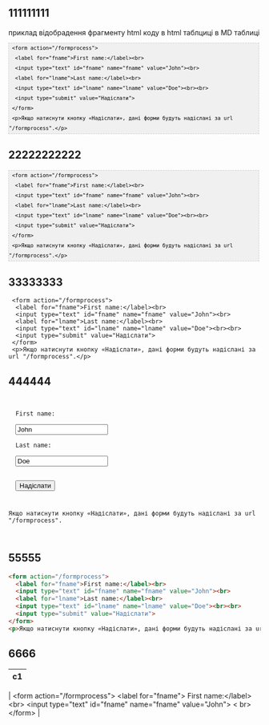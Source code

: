 
## 111111111
<HTML>
<HEAD>
приклад відобрадення фрагменту html  коду в html таблциці в MD таблиці
</HEAD>
<BODY>
<DIV>
<pre  style="font-family:arial;font-size:12px;border:1px dashed #CCCCCC;width:99%;height:auto;overflow:auto;background:#f0f0f0;;background-image:URL(http://2.bp.blogspot.com/_z5ltvMQPaa8/SjJXr_U2YBI/AAAAAAAAAAM/46OqEP32CJ8/s320/codebg.gif);padding:0px;color:#000000;text-align:left;line-height:20px;"><code style="color:#000000;word-wrap:normal;"> &lt;form action="/formprocess"&gt;  
  &lt;label for="fname"&gt;First name:&lt;/label&gt;&lt;br&gt;  
  &lt;input type="text" id="fname" name="fname" value="John"&gt;&lt;br&gt;  
  &lt;label for="lname"&gt;Last name:&lt;/label&gt;&lt;br&gt;  
  &lt;input type="text" id="lname" name="lname" value="Doe"&gt;&lt;br&gt;&lt;br&gt;  
  &lt;input type="submit" value="Надіслати"&gt;  
 &lt;/form&gt;  
 &lt;p&gt;Якщо натиснути кнопку «Надіслати», дані форми будуть надіслані за url "/formprocess".&lt;/p&gt;   
</code></pre>
</DIV>
</BODY>
</HTML>

## 22222222222
<HTML>
<HEAD>
</HEAD>
<BODY>
<pre  style="font-family:arial;font-size:12px;border:1px dashed #CCCCCC;width:99%;height:auto;overflow:auto;background:#f0f0f0;;background-image:URL(http://2.bp.blogspot.com/_z5ltvMQPaa8/SjJXr_U2YBI/AAAAAAAAAAM/46OqEP32CJ8/s320/codebg.gif);padding:0px;color:#000000;text-align:left;line-height:20px;"><code style="color:#000000;word-wrap:normal;"> &lt;form action="/formprocess"&gt;  
  &lt;label for="fname"&gt;First name:&lt;/label&gt;&lt;br&gt;  
  &lt;input type="text" id="fname" name="fname" value="John"&gt;&lt;br&gt;  
  &lt;label for="lname"&gt;Last name:&lt;/label&gt;&lt;br&gt;  
  &lt;input type="text" id="lname" name="lname" value="Doe"&gt;&lt;br&gt;&lt;br&gt;  
  &lt;input type="submit" value="Надіслати"&gt;  
 &lt;/form&gt;  
 &lt;p&gt;Якщо натиснути кнопку «Надіслати», дані форми будуть надіслані за url "/formprocess".&lt;/p&gt;   
</code></pre>
</BODY>
</HTML>

## 33333333
<HTML>
<HEAD>
</HEAD>
<BODY>
<pre><code> &lt;form action="/formprocess"&gt;  
  &lt;label for="fname"&gt;First name:&lt;/label&gt;&lt;br&gt;  
  &lt;input type="text" id="fname" name="fname" value="John"&gt;&lt;br&gt;  
  &lt;label for="lname"&gt;Last name:&lt;/label&gt;&lt;br&gt;  
  &lt;input type="text" id="lname" name="lname" value="Doe"&gt;&lt;br&gt;&lt;br&gt;  
  &lt;input type="submit" value="Надіслати"&gt;  
 &lt;/form&gt;  
 &lt;p&gt;Якщо натиснути кнопку «Надіслати», дані форми будуть надіслані за url "/formprocess".&lt;/p&gt;   
</code></pre>
</BODY>
</HTML>



## 444444
<HTML>
<HEAD>
</HEAD>
<BODY>
<pre><code> 
<form action="/formprocess">
  <label for="fname">First name:</label><br>
  <input type="text" id="fname" name="fname" value="John"><br>
  <label for="lname">Last name:</label><br>
  <input type="text" id="lname" name="lname" value="Doe"><br><br>
  <input type="submit" value="Надіслати">
</form>
<p>Якщо натиснути кнопку «Надіслати», дані форми будуть надіслані за url "/formprocess".</p> 
</code></pre>
</BODY>
</HTML>


## 55555
```html
<form action="/formprocess">
  <label for="fname">First name:</label><br>
  <input type="text" id="fname" name="fname" value="John"><br>
  <label for="lname">Last name:</label><br>
  <input type="text" id="lname" name="lname" value="Doe"><br><br>
  <input type="submit" value="Надіслати">
</form>
<p>Якщо натиснути кнопку «Надіслати», дані форми будуть надіслані за url "/formprocess".</p> 

```


## 6666

| c1 |
|----|
|
 &lt;form action="/formprocess"&gt; 
   &lt;label for="fname"&gt; First name:&lt;/label&gt; &lt;br&gt; 
   &lt;input type="text" id="fname" name="fname" value="John"&gt; &lt; br&gt; 
 &lt;/form&gt; 
|


